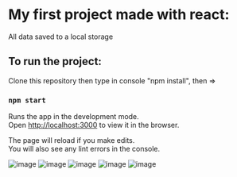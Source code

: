 # My first project made with react:
All data saved to a local storage

## To run the project:

Clone this repository then type in console "npm install", then =>

### `npm start`

Runs the app in the development mode.\
Open [http://localhost:3000](http://localhost:3000) to view it in the browser.

The page will reload if you make edits.\
You will also see any lint errors in the console.



![image](https://user-images.githubusercontent.com/73066480/130356377-09d94d65-2296-48db-a1ab-5e05dc5aed27.png)
![image](https://user-images.githubusercontent.com/73066480/130356383-8e806128-8e8a-49f6-8bcd-6d8c62760203.png)
![image](https://user-images.githubusercontent.com/73066480/130356385-5e4dce94-09c2-4888-875a-d227abd26a23.png)
![image](https://user-images.githubusercontent.com/73066480/130356400-c6d3126f-f4a0-4b24-bfc9-c1faba4925e2.png)
![image](https://user-images.githubusercontent.com/73066480/130356407-b3b75cc1-ee9a-42ea-850d-cb17085ee40c.png)



